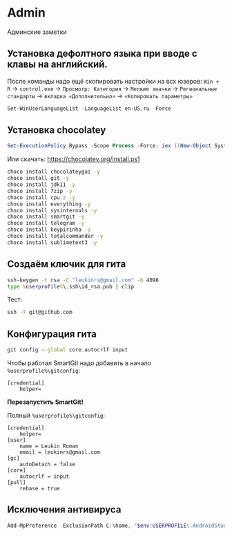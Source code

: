 # Admin
Админские заметки

## Установка дефолтного языка при вводе с клавы на английский.

После команды надо ещё скопировать настройки на всх юзеров:
`Win + R` → `control.exe` → `Просмотр: Категория` → `Мелкие значки` → `Региональные стандарты` → `вкладка «Дополнительно»` → `«Копировать параметры»`
```powershell
Set-WinUserLanguageList -LanguageList en-US,ru -Force
```

## Установка chocolatey
```powershell
Set-ExecutionPolicy Bypass -Scope Process -Force; iex ((New-Object System.Net.WebClient).DownloadString('https://chocolatey.org/install.ps1'))
```
Или скачать: https://chocolatey.org/install.ps1

```cmd
choco install chocolateygui -y
choco install git -y
choco install jdk11 -y
choco install 7zip -y
choco install cpu-z -y
choco install everything -y
choco install sysinternals -y
choco install smartgit -y
choco install telegram -y
choco install keypirinha -y
choco install totalcommander -y
choco install sublimetext3 -y
```

## Создаём ключик для гита
```cmd
ssh-keygen -t rsa -C "leukinrs@gmail.com" -b 4096
type %userprofile%\.ssh\id_rsa.pub | clip
```

Тест:
```cmd
ssh -T git@github.com
```

## Конфигурация гита
```cmd
git config --global core.autocrlf input
```

Чтобы работал SmartGit надо добавить в начало `%userprofile%\gitconfig`:
```config
[credential]
    helper=
```
**Перезапустить SmartGit!**

Полный `%userprofile%\gitconfig`:
```config
[credential]
    helper=
[user]
	name = Leukin Roman
	email = leukinrs@gmail.com
[gc]
	autoDetach = false
[core]
	autocrlf = input
[pull]
	rebase = true
```

## Исключения антивируса
```powershell
Add-MpPreference -ExclusionPath C:\home, "$env:USERPROFILE\.AndroidStudio3.3", "$env:USERPROFILE\.gradle" -ExclusionProcess studio64.exe
```
